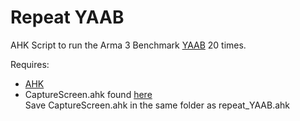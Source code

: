 # Repeat YAAB
 AHK Script to run the Arma 3 Benchmark [YAAB](https://steamcommunity.com/sharedfiles/filedetails/?id=375092418) 20 times.

Requires:
- [AHK](https://www.autohotkey.com/)<br>
- CaptureScreen.ahk found [here](www.autohotkey.com/board/topic/121619-screencaptureahk-broken-capturescreen-function-win-81-x64/?p=688850)<br>
Save CaptureScreen.ahk in the same folder as repeat_YAAB.ahk
